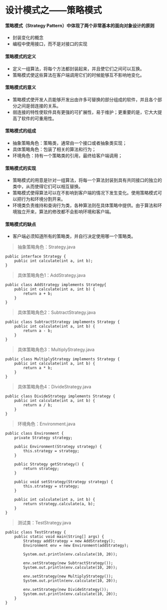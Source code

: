 # 设计模式之——策略模式

#### 策略模式（Strategy Pattern）中体现了两个非常基本的面向对象设计的原则

* 封装变化的概念
* 编程中使用接口，而不是对接口的实现

#### 策略模式的定义

* 定义一组算法，将每个方法都封装起来，并且使它们之间可以互换。
* 策略模式使这些算法在客户端调用它们的时候能够互不影响地变化。

#### 策略模式的意义

* 策略模式使开发人员能够开发出由许多可替换的部分组成的软件，并且各个部分之间是弱连接的关系。
* 弱连接的特性使软件具有更强的可扩展性，易于维护；更重要的是，它大大提高了软件的可重用性。

#### 策略模式的组成

* 抽象策略角色：策略类，通常由一个接口或者抽象类实现；
* 具体策略角色：包装了相关的算法和行为；
* 环境角色：持有一个策略类的引用，最终给客户端调用；

#### 策略模式的实现

* 策略模式的用意是针对一组算法，将每一个算法封装到具有共同接口的独立的类中，从而使得它们可以相互替换。
* 策略模式使得算法可以在不影响到客户端的情况下发生变化。使用策略模式可以把行为和环境分割开来。
* 环境类负责维持和查询行为类，各种算法则在具体策略中提供。由于算法和环境独立开来，算法的修改都不会影响环境和客户端。

#### 策略模式的缺点

* 客户端必须知道所有的策略类，并自行决定使用哪一个策略类。

> 抽象策略角色：Strategy.java

    public interface Strategy {
	    public int calculate(int a, int b);
    }

> 具体策略角色1：AddStrategy.java

    public class AddStrategy implements Strategy{
    	public int calculate(int a, int b) {
    		return a + b;
    	}
    }

> 具体策略角色2：SubtractStrategy.java

    public class SubtractStrategy implements Strategy {
    	public int calculate(int a, int b) {
    		return a - b;
    	}
    }

> 具体策略角色3：MultiplyStrategy.java

    public class MultiplyStrategy implements Strategy {
    	public int calculate(int a, int b) {
    		return a * b;
    	}
    }

> 具体策略角色4：DivideStrategy.java

    public class DivideStrategy implements Strategy {
    	public int calculate(int a, int b) {
    		return a / b;
    	}
    }

> 环境角色：Environment.java

	public class Environment {
		private Strategy strategy;
	
		public Environment(Strategy strategy) {
			this.strategy = strategy;
		}
	
		public Strategy getStrategy() {
			return strategy;
		}
	
		public void setStrategy(Strategy strategy) {
			this.strategy = strategy;
		}
	
		public int calculate(int a, int b) {
			return strategy.calculate(a, b);
		}
	}

> 测试类：TestStrategy.java

	public class TestStrategy {
		public static void main(String[] args) {
			Strategy addStrategy = new AddStrategy();
			Environment env = new Environment(addStrategy);
			
			System.out.println(env.calculate(10, 20));
			
			env.setStrategy(new SubtractStrategy());
			System.out.println(env.calculate(10, 20));
			
			env.setStrategy(new MultiplyStrategy());
			System.out.println(env.calculate(10, 20));
			
			env.setStrategy(new DivideStrategy());
			System.out.println(env.calculate(10, 20));
		}
	}




























